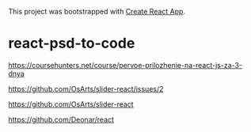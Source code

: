 This project was bootstrapped with [Create React App](https://github.com/facebook/create-react-app).

# react-psd-to-code

https://coursehunters.net/course/pervoe-prilozhenie-na-react-js-za-3-dnya

https://github.com/OsArts/slider-react/issues/2

https://github.com/OsArts/slider-react

https://github.com/Deonar/react